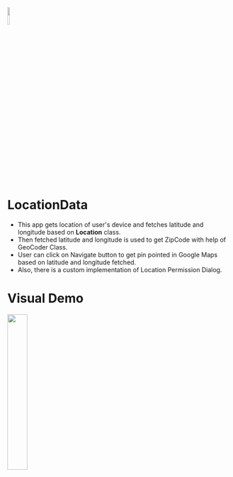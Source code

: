 <img src="https://raw.githubusercontent.com/dhavalhariyani/LocationApp/master/app/src/main/res/drawable-v24/icon.png?token=AGLNU5VYVWP22U5RXATTDSTA5VEB2" width="10%" height="10%">

# LocationData


- This app gets location of user's device and fetches latitude and longitude based on <b>Location</b> class.
- Then fetched latitude and longitude is used to get ZipCode with help of GeoCoder Class.
- User can click on Navigate button to get pin pointed in Google Maps based on latitude and longitude fetched.
- Also, there is a custom implementation of Location Permission Dialog.


# Visual Demo

<img src="https://github.com/dhavalhariyani/LocationApp/blob/master/Demo/ezgif-3-b9bf047acc59.gif" width="30%" height="30%">
